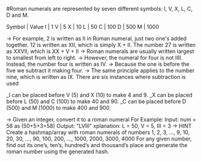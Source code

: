 #Roman numerals are represented by seven different symbols: I, V, X, L, C, D and M.

Symbol   |    Value
I        |     1
V        |     5
X        |     10
L        |     50
C        |     100
D        |     500
M        |     1000


-> For example, 2 is written as II in Roman numeral, just two one's added together. 12 is written as XII, which is simply X + II. The number 27 is written as XXVII, which is XX + V + II
-> Roman numerals are usually written largest to smallest from left to right. 
-> However, the numeral for four is not IIII. Instead, the number four is written as IV. 
-> Because the one is before the five we subtract it making four.
-> The same principle applies to the number nine, which is written as IX. There are six instances where subtraction is used

_I can be placed before V (5) and X (10) to make 4 and 9. 
_X can be placed before L (50) and C (100) to make 40 and 90. 
_C can be placed before D (500) and M (1000) to make 400 and 900.

-> Given an integer, convert it to a roman numeral
For Example:
Input: num = 58  as (50+5+3=58)
Output: "LVIII"
xplanation: L = 50, V = 5, III = 3
-> HINT
Create a hashmap/array with roman numerals of numbers 1, 2, 3, ..., 9, 10, 20, 30, ..., 90, 100, 200, ..., 1000, 2000, 3000, 4000
For any given number, find out its one’s, ten’s, hundred’s and thousand’s place and generate the roman number using the generated hash.

